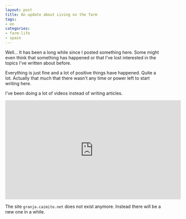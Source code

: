 ```yaml
---
layout: post
title: An update about Living on the farm
tags:
- en
categories:
- farm-life
- spain
---
```

Well... It has been a long while since I posted something here. Some might even think
that something has happened or that I've lost interested in the topics I've written about before.

Everything is just fine and a lot of positive things have happened. Quite a lot. Actually that much that there wasn't any time or power left to start writing here.

I've been doing a lot of videos instead of writing articles.

<iframe width="560" height="315" src="https://www.youtube.com/embed/wFATFYh7L3k" title="YouTube video player" frameborder="0" allow="accelerometer; autoplay; clipboard-write; encrypted-media; gyroscope; picture-in-picture" allowfullscreen></iframe>

The site `granja.caimito.net` does not exist anymore. Instead there will be a new one in a while.
